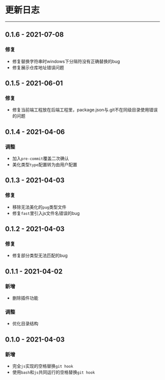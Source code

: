 # 更新日志

---

## 0.1.6 - 2021-07-08

### 修复

- 修复替换字符串时windows下分隔符没有正确替换的bug
- 修复展示仓库地址错误问题

## 0.1.5 - 2021-06-01

### 修复

- 修复当前端工程放在后端工程里，package.json与.git不在同级目录使用错误的问题

## 0.1.4 - 2021-04-06

### 调整

- 加入`pre-commit`覆盖二次确认
- 美化类型`type`配置转为由用户配置

## 0.1.3 - 2021-04-03

### 修复

- 移除无法美化的`pug`类型文件
- 修复`fast`里引入js文件名错误的bug

## 0.1.2 - 2021-04-03

### 修复

- 修复部分类型无法匹配的bug

## 0.1.1 - 2021-04-02

### 新增

- 删除插件功能

### 调整

- 优化目录结构

## 0.1.0 - 2021-04-03

### 新增

- 完全`js`实现的空格替换`git hook`
- 使用`bash`和`js`共同运行的空格替换`git hook`
